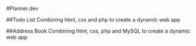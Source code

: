 #Planner.dev

##Todo List
Combining html, css and php to create a dynamic web app 

##Address Book
Combining html, css, php and MySQL to create a dynamic web app



